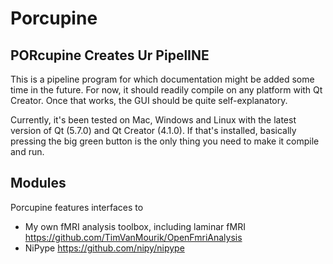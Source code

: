 # Porcupine
## PORcupine Creates Ur PipelINE
This is a pipeline program for which documentation might be added some time in the future. For now, it should readily compile on any platform with Qt Creator. Once that works, the GUI should be quite self-explanatory.

Currently, it's been tested on Mac, Windows and Linux with the latest version of Qt (5.7.0) and Qt Creator (4.1.0). If that's installed, basically pressing the big green button is the only thing you need to make it compile and run.

## Modules
Porcupine features interfaces to
* My own fMRI analysis toolbox, including laminar fMRI https://github.com/TimVanMourik/OpenFmriAnalysis
* NiPype https://github.com/nipy/nipype

